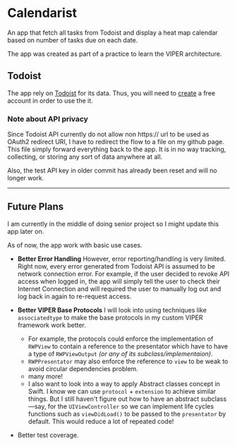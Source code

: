 # Calendarist
An app that fetch all tasks from Todoist and display a heat map calendar based on number of tasks due on each date.

The app was created as part of a practice to learn the VIPER architecture.

## Todoist
The app rely on [Todoist](https://todoist.com) for its data. Thus, you will need to [create](https://todoist.com/Users/showRegister) a free account in order to use the it.

### Note about API privacy
Since Todoist API currently do not allow non https:// url to be used as OAuth2 redirect URI, I have to redirect the flow to a file on my github page. This file simply forward everything back to the app. It is in no way tracking, collecting, or storing any sort of data anywhere at all.


Also, the test API key in older commit has already been reset and will no longer work.

----

## Future Plans

I am currently in the middle of doing senior project so I might update this app later on.

As of now, the app work with basic use cases.

- **Better Error Handling**
However, error reporting/handling is very limited. Right now, every error generated from Todoist API is assumed to be network connection error. For example, if the user decided to revoke API access when logged in, the app will simply tell the user to check their Internet Connection and will required the user to manually log out and log back in again to re-request access.

- **Better VIPER Base Protocols**
I will look into using techniques like `associatedtype` to make the base protocols in my custom VIPER framework work better. 
	- For example, the protocols could enforce the implementation of `RWPView` to contain a reference to the presentator which have to have a type of `RWPViewOutput` *(or any of its subclass/implementaion)*. 
	- `RWPPresentator` may also enforce the reference to `view` to be weak to avoid circular dependencies problem.
	- many more!
	- I also want to look into a way to apply Abstract classes concept in Swift. I know we can use `protocol` + `extension` to achieve similar things. But I still haven't figure out how to have an abstract subclass—say, for the `UIViewController` so we can implement life cycles functions such as `viewDidLoad()` to be passed to the `presentator` by default. This would reduce a lot of repeated code!

- Better test coverage.